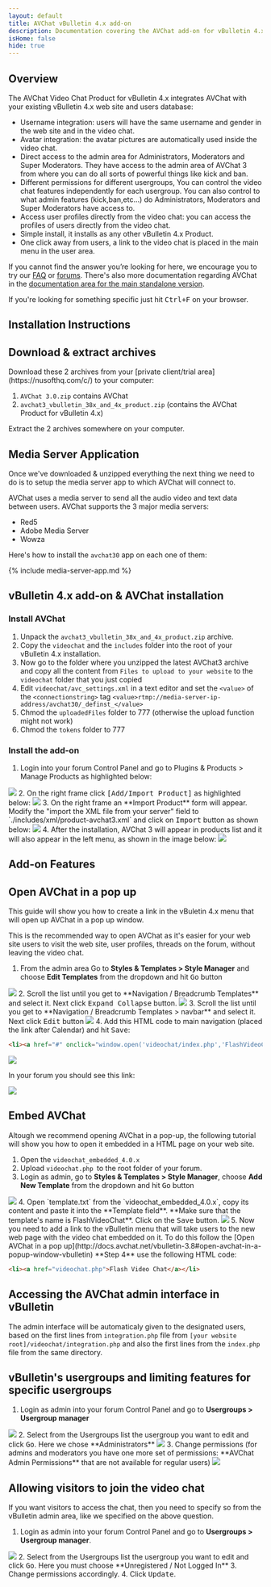 ```yaml
---
layout: default
title: AVChat vBulletin 4.x add-on
description: Documentation covering the AVChat add-on for vBulletin 4.x
isHome: false
hide: true
---
```


<section class="bs-docs-section" markdown="1">
  <h1 id="overview" class="page-header">Overview</h1>
  <p class="lead">The AVChat Video Chat Product for vBulletin 4.x integrates AVChat with your existing vBulletin 4.x web site and users database:</p>


* Username integration: users will have the same username and gender in the web site and in the video chat.
* Avatar integration: the avatar pictures are automatically used inside the video chat.
* Direct access to the admin area for Administrators, Moderators and Super Moderators. They have access to the admin area of AVChat 3 from where you can do all sorts of powerful things like kick and ban.
* Different permissions for different usergroups, You can control the video chat features independently for each usergroup. You can also control to what admin features (kick,ban,etc...) do Administrators, Moderators and Super Moderators have access to.
* Access user profiles directly from the video chat: you can access the profiles of users directly from the video chat.
* Simple install, it installs as any other vBulletin 4.x Product.
* One click away from users, a link to the video chat is placed in the main menu in the user area.


If you cannot find the answer you’re looking for here, we encourage you to try our [FAQ](http://avchat.net/faq) or [forums](http://discuss.avchat.net/). There's also more documentation regarding AVChat in the [documentation area for the main standalone version](http://docs.avchat.net/standalone).

If you're looking for something specific just hit <kbd>Ctrl+F</kbd> on your browser.
</section>

<section class="bs-docs-section" markdown="1">
  <h1 id="installation-instructions" class="page-header">Installation Instructions</h1>
<h2 id="download-avchat-and-vbulletin-application">Download & extract archives</h2>
Download these 2 archives from your [private client/trial area](https://nusofthq.com/c/) to your computer:

1. `AVChat 3.0.zip` contains AVChat
2. `avchat3_vbulletin_38x_and_4x_product.zip` (contains the AVChat Product for vBulletin 4.x)

Extract the 2 archives somewhere on your computer.

<h2 id="installing-the-media-server-app">Media Server Application</h2>
Once we've downloaded &amp; unzipped everything the next thing we need to do is to setup the media server app to which AVChat will connect to.

AVChat uses a media server to send all the audio video and text data between users. AVChat supports the 3 major media servers:

* Red5
* Adobe Media Server
* Wowza

Here's how to install the `avchat30` app on each one of them:

{% include media-server-app.md %}

<h2 id="installing-the-application-and-avchat-on-vbulletin">vBulletin 4.x add-on &amp; AVChat installation</h2>
<h3>Install AVChat</h3>

1. Unpack the `avchat3_vbulletin_38x_and_4x_product.zip` archive.
2. Copy the `videochat` and the `includes` folder into the root of your vBulletin 4.x installation.
3. Now go to the folder where you unzipped the latest AVChat3 archive and copy all the content from `Files to upload to your website` to the `videochat` folder that you just copied
4. Edit `videochat/avc_settings.xml` in a text editor and set the `<value>` of the `<connectionstring>` tag
`<value>rtmp://media-server-ip-address/avchat30/_definst_</value>`
5. Chmod the `uploadedFiles` folder to 777 (otherwise the upload function might not work)
6. Chmod the `tokens` folder to 777

<h3>Install the add-on</h3>

1. Login into your forum Control Panel and go to Plugins & Products > Manage Products as highlighted below:
<img src="{{site.github.url}}/assets/images/vbulletin/manage_products_link.gif" class="img-responsive" />
2. On the right frame click <kbd>[Add/Import Product]</kbd> as highlighted below:
<img src="{{site.github.url}}/assets/images/vbulletin/add_product_link.gif" class="img-responsive" />
3. On the right frame an **Import Product** form will appear. Modify the "import the XML file from your server" field to `./includes/xml/product-avchat3.xml` and click on <kbd>Import</kbd> button as shown below:
<img src="{{site.github.url}}/assets/images/vbulletin/import_product_form.gif" class="img-responsive" />
4. After the installation, AVChat 3 will appear in products list and it will also appear in the left menu, as shown in the image below:
<img src="{{site.github.url}}/assets/images/vbulletin/avchat3_product_in_vbulletin_4.0.x.gif" class="img-responsive" />

</section>

<section class="bs-docs-section" markdown="1">
<h1 id="avchat-vbulletin-application-features" class="page-header">Add-on Features</h1>
<h2 id="open-avchat-in-a-popup-window-vbulletin">Open AVChat in a pop up</h2>

This guide will show you how to create a link in the vBuletin 4.x menu that will open up AVChat in a pop up window.

This is the recommended way to open AVChat as it's easier for your web site users to visit the web site, user profiles, threads on the forum, without leaving the video chat.

1. From the admin area Go to **Styles & Templates > Style Manager** and choose **Edit Templates** from the dropdown and hit <kbd>Go</kbd> button
<img src="{{site.github.url}}/assets/images/vbulletin/edit_template_screen1.gif" class="img-responsive" />
2. Scroll the list until you get to **Navigation / Breadcrumb Templates** and select it. Next click <kbd>Expand Collapse</kbd> button.
<img src="{{site.github.url}}/assets/images/vbulletin/edit_template_screen2.gif" class="img-responsive" />
3. Scroll the list until you get to **Navigation / Breadcrumb Templates > navbar** and select it. Next click <kbd>Edit</kbd> button
<img src="{{site.github.url}}/assets/images/vbulletin/edit_template_screen3.gif" class="img-responsive" />
4. Add this HTML code to main navigation (placed the link after Calendar) and hit <kbd>Save</kbd>:

```html
<li><a href="#" onclick="window.open('videochat/index.php','FlashVideoChat','height=580','width=970');">Flash Video Chat</a></li>
```

<img src="{{site.github.url}}/assets/images/vbulletin/vBulletin_4.0.3_add_popup_link_in_menu.png" class="img-responsive" />

In your forum you should see this link:

<img src="{{site.github.url}}/assets/images/vbulletin/vBulletin_4.0.3_menu.png" class="img-responsive" />


<h2 id="embed-avchat-vbulletin">Embed AVChat</h2>

Altough we recommend opening AVChat in a pop-up, the following tutorial will show you how to open it embedded in a HTML page on your web site.

1. Open the `videochat_embedded_4.0.x`
2. Upload `videochat.php `to the root folder of your forum.
3. Login as admin, go to **Styles & Templates > Style Manager**, choose **Add New Template** from the dropdown and hit <kbd>Go</kbd> button
<img src="{{site.github.url}}/assets/images/vbulletin/vbulletin_add_new_template.png" class="img-responsive" />
4. Open `template.txt` from the `videochat_embedded_4.0.x`, copy its content and paste it into the **Template field**. **Make sure that the template's name is FlashVideoChat**. Click on the <kbd>Save</kbd> button.
<img src="{{site.github.url}}/assets/images/vbulletin/vbulletin_add_new_template_content.png" class="img-responsive" />
5. Now you need to add a link to the vBulletin menu that will take users to the new web page with the video chat embedded on it. To do this follow the [Open AVChat in a pop up](http://docs.avchat.net/vbulletin-3.8#open-avchat-in-a-popup-window-vbulletin) **Step 4** use the following HTML code:

```html
<li><a href="videochat.php">Flash Video Chat</a></li>
```

<h2 id="accessing-avchat-vbulletin">Accessing the AVChat admin interface in vBulletin</h2>

The admin interface will be automaticaly given to the designated users, based on the first lines from `integration.php` file from `[your website root]/videochat/integration.php` and also the first lines from the `index.php` file from the same directory.


<h2 id="usergroups-vbulletin">vBulletin's usergroups and limiting features for specific usergroups</h2>

1. Login as admin into your forum Control Panel and go to **Usergroups > Usergroup manager**
<img src="{{site.github.url}}/assets/images/vbulletin/usergroup_manager.gif" class="img-responsive" />
2. Select from the Usergroups list the usergroup you want to edit and click <kbd>Go</kbd>. Here we chose **Administrators**
<img src="{{site.github.url}}/assets/images/vbulletin/edit_usergroup_screen1.gif" class="img-responsive" />
3. Change permissions (for admins and moderators you have one more set of permissions: **AVChat Admin Permissions** that are not available for regular users)
<img src="{{site.github.url}}/assets/images/vbulletin/edit_usergroup_screen2.gif" class="img-responsive" />


<h2 id="allowing-visitors-vbulletin">Allowing visitors to join the video chat</h2>

If you want visitors to access the chat, then you need to specify so from the vBulletin admin area, like we specified on the above question.

1. Login as admin into your forum Control Panel and go to **Usergroups > Usergroup manager**.
<img src="{{site.github.url}}/assets/images/vbulletin/usergroup_manager.gif" class="img-responsive" />
2. Select from the Usergroups list the usergroup you want to edit and click <kbd>Go</kbd>. Here you must choose **Unregistered / Not Logged In**
3. Change permissions accordingly.
4. Click <kbd>Update</kbd>.

</section>
